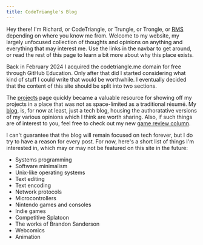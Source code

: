 ```yaml
---
title: CodeTriangle's Blog
---
```


Hey there!
I'm Richard, or CodeTriangle, or Trungle, or Trongle,
or [RMS](@/blog/2025-01-31.supplanting-rms.md)
depending on where you know me from.
Welcome to my website,
my largely unfocused collection
of thoughts and opinions
on anything and everything
that may interest me.
Use the links in the navbar to get around,
or read the rest of this page
to learn a bit more about why this place exists.

Back in February 2024 I acquired the codetriangle.me domain
for free through GitHub Education.
Only after that did I started considering
what kind of stuff I could write
that would be worthwhile.
I eventually decided that the content of this site
should be split into two sections.

The [projects](@/projects/_index.md) page
quickly became a valuable resource
for showing off my projects
in a place that was not as space-limited
as a traditional résumé.
My [blog](@/blog/_index.md),
is, for now at least, just a tech blog,
housing the authoratative versions
of my various opinions
which I think are worth sharing.
Also, if such things
are of interest to you,
feel free to check out
my new [game review column](@/reviews/_index.md).

I can't guarantee that the blog
will remain focused on tech forever,
but I do try to have a reason for every post.
For now, here's a short list
of things I'm interested in,
which may or may not be featured
on this site in the future:

* Systems programming
* Software minimalism
* Unix-like operating systems
* Text editing
* Text encoding
* Network protocols
* Microcontrollers
* Nintendo games and consoles
* Indie games
* Competitive Splatoon
* The works of Brandon Sanderson
* Webcomics
* Animation
